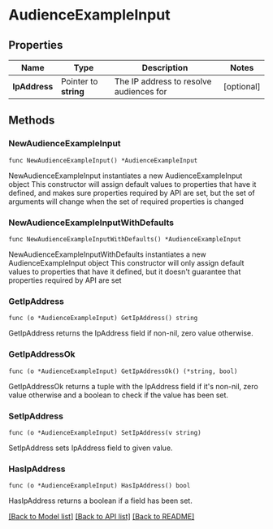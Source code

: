 # AudienceExampleInput

## Properties

Name | Type | Description | Notes
------------ | ------------- | ------------- | -------------
**IpAddress** | Pointer to **string** | The IP address to resolve audiences for | [optional] 

## Methods

### NewAudienceExampleInput

`func NewAudienceExampleInput() *AudienceExampleInput`

NewAudienceExampleInput instantiates a new AudienceExampleInput object
This constructor will assign default values to properties that have it defined,
and makes sure properties required by API are set, but the set of arguments
will change when the set of required properties is changed

### NewAudienceExampleInputWithDefaults

`func NewAudienceExampleInputWithDefaults() *AudienceExampleInput`

NewAudienceExampleInputWithDefaults instantiates a new AudienceExampleInput object
This constructor will only assign default values to properties that have it defined,
but it doesn't guarantee that properties required by API are set

### GetIpAddress

`func (o *AudienceExampleInput) GetIpAddress() string`

GetIpAddress returns the IpAddress field if non-nil, zero value otherwise.

### GetIpAddressOk

`func (o *AudienceExampleInput) GetIpAddressOk() (*string, bool)`

GetIpAddressOk returns a tuple with the IpAddress field if it's non-nil, zero value otherwise
and a boolean to check if the value has been set.

### SetIpAddress

`func (o *AudienceExampleInput) SetIpAddress(v string)`

SetIpAddress sets IpAddress field to given value.

### HasIpAddress

`func (o *AudienceExampleInput) HasIpAddress() bool`

HasIpAddress returns a boolean if a field has been set.


[[Back to Model list]](../README.md#documentation-for-models) [[Back to API list]](../README.md#documentation-for-api-endpoints) [[Back to README]](../README.md)


